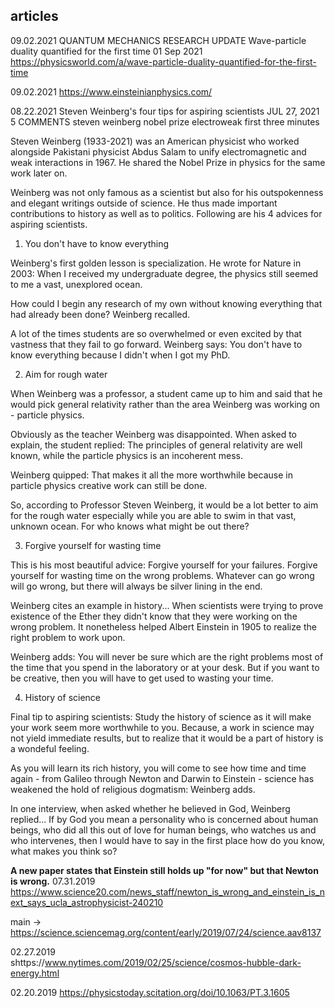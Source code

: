 ## articles
09.02.2021
QUANTUM MECHANICS RESEARCH UPDATE
Wave-particle duality quantified for the first time
01 Sep 2021
https://physicsworld.com/a/wave-particle-duality-quantified-for-the-first-time

09.02.2021
https://www.einsteinianphysics.com/

08.22.2021
Steven Weinberg's four tips for aspiring scientists
JUL 27, 2021  5 COMMENTS
steven weinberg nobel prize electroweak first three minutes

Steven Weinberg (1933-2021) was an American physicist who worked alongside Pakistani physicist Abdus Salam to unify electromagnetic and weak interactions in 1967. He shared the Nobel Prize in physics for the same work later on.

Weinberg was not only famous as a scientist but also for his outspokenness and elegant writings outside of science. He thus made important contributions to history as well as to politics. Following are his 4 advices for aspiring scientists.

 

1. You don't have to know everything

Weinberg's first golden lesson is specialization. He wrote for Nature in 2003: When I received my undergraduate degree, the physics still seemed to me a vast, unexplored ocean.

How could I begin any research of my own without knowing everything that had already been done? Weinberg recalled.

A lot of the times students are so overwhelmed or even excited by that vastness that they fail to go forward. Weinberg says: You don't have to know everything because I didn't when I got my PhD.

 

2. Aim for rough water

When Weinberg was a professor, a student came up to him and said that he would pick general relativity rather than the area Weinberg was working on - particle physics.

Obviously as the teacher Weinberg was disappointed. When asked to explain, the student replied: The principles of general relativity are well known, while the particle physics is an incoherent mess.

Weinberg quipped: That makes it all the more worthwhile because in particle physics creative work can still be done.

So, according to Professor Steven Weinberg, it would be a lot better to aim for the rough water especially while you are able to swim in that vast, unknown ocean. For who knows what might be out there?

3. Forgive yourself for wasting time

This is his most beautiful advice: Forgive yourself for your failures. Forgive yourself for wasting time on the wrong problems. Whatever can go wrong will go wrong, but there will always be silver lining in the end.

Weinberg cites an example in history... When scientists were trying to prove existence of the Ether they didn't know that they were working on the wrong problem. It nonetheless helped Albert Einstein in 1905 to realize the right problem to work upon.

 

Weinberg adds: You will never be sure which are the right problems most of the time that you spend in the laboratory or at your desk. But if you want to be creative, then you will have to get used to wasting your time.

4. History of science

Final tip to aspiring scientists: Study the history of science as it will make your work seem more worthwhile to you. Because, a work in science may not yield immediate results, but to realize that it would be a part of history is a wondeful feeling.

As you will learn its rich history, you will come to see how time and time again - from Galileo through Newton and Darwin to Einstein - science has weakened the hold of religious dogmatism: Weinberg adds.

 

In one interview, when asked whether he believed in God, Weinberg replied... If by God you mean a personality who is concerned about human beings, who did all this out of love for human beings, who watches us and who intervenes, then I would have to say in the first place how do you know, what makes you think so?

**A new paper states that Einstein still holds up "for now" but that Newton is wrong.**
07.31.2019
https://www.science20.com/news_staff/newton_is_wrong_and_einstein_is_next_says_ucla_astrophysicist-240210

main ->
https://science.sciencemag.org/content/early/2019/07/24/science.aav8137

02.27.2019  
shttps://www.nytimes.com/2019/02/25/science/cosmos-hubble-dark-energy.html

02.20.2019
https://physicstoday.scitation.org/doi/10.1063/PT.3.1605
